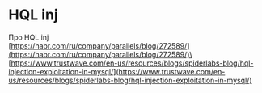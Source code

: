 # HQL inj

Про HQL inj\
[https://habr.com/ru/company/parallels/blog/272589/](https://habr.com/ru/company/parallels/blog/272589/)\
[https://www.trustwave.com/en-us/resources/blogs/spiderlabs-blog/hql-injection-exploitation-in-mysql/](https://www.trustwave.com/en-us/resources/blogs/spiderlabs-blog/hql-injection-exploitation-in-mysql/)
